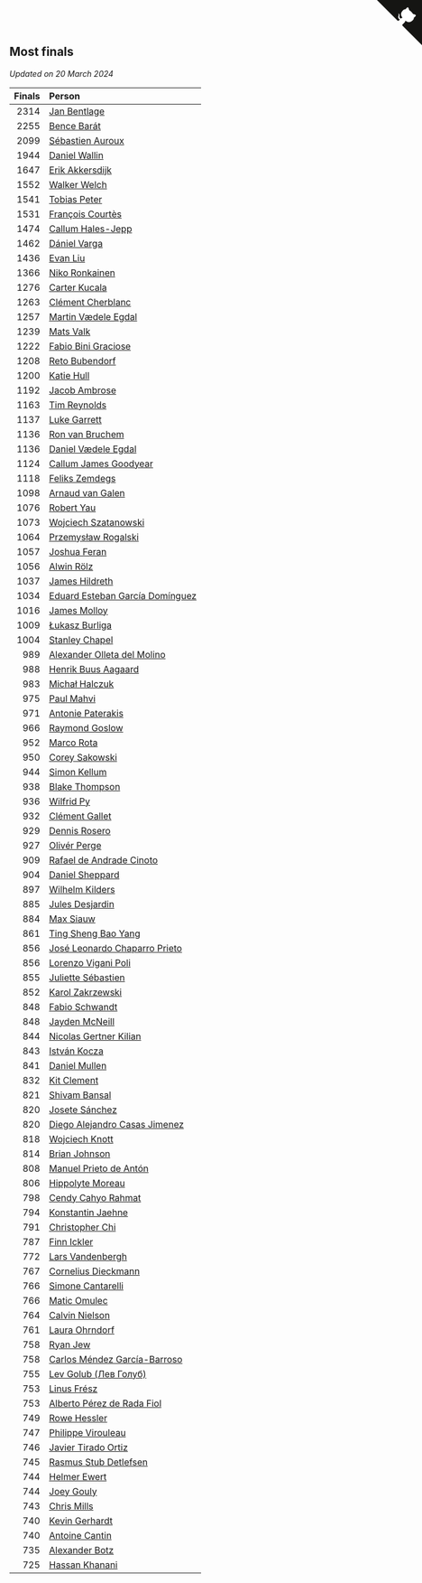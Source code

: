 ## Most finals

*Updated on 20 March 2024*

| Finals | Person |
| ---: | :--- |
| 2314 | [Jan Bentlage](https://www.worldcubeassociation.org/persons/2010BENT01) |
| 2255 | [Bence Barát](https://www.worldcubeassociation.org/persons/2008BARA01) |
| 2099 | [Sébastien Auroux](https://www.worldcubeassociation.org/persons/2008AURO01) |
| 1944 | [Daniel Wallin](https://www.worldcubeassociation.org/persons/2013WALL03) |
| 1647 | [Erik Akkersdijk](https://www.worldcubeassociation.org/persons/2005AKKE01) |
| 1552 | [Walker Welch](https://www.worldcubeassociation.org/persons/2011WELC01) |
| 1541 | [Tobias Peter](https://www.worldcubeassociation.org/persons/2014PETE03) |
| 1531 | [François Courtès](https://www.worldcubeassociation.org/persons/2008COUR01) |
| 1474 | [Callum Hales-Jepp](https://www.worldcubeassociation.org/persons/2012HALE01) |
| 1462 | [Dániel Varga](https://www.worldcubeassociation.org/persons/2008VARG01) |
| 1436 | [Evan Liu](https://www.worldcubeassociation.org/persons/2009LIUE01) |
| 1366 | [Niko Ronkainen](https://www.worldcubeassociation.org/persons/2010RONK01) |
| 1276 | [Carter Kucala](https://www.worldcubeassociation.org/persons/2015KUCA01) |
| 1263 | [Clément Cherblanc](https://www.worldcubeassociation.org/persons/2014CHER05) |
| 1257 | [Martin Vædele Egdal](https://www.worldcubeassociation.org/persons/2013EGDA02) |
| 1239 | [Mats Valk](https://www.worldcubeassociation.org/persons/2007VALK01) |
| 1222 | [Fabio Bini Graciose](https://www.worldcubeassociation.org/persons/2010GRAC02) |
| 1208 | [Reto Bubendorf](https://www.worldcubeassociation.org/persons/2012BUBE01) |
| 1200 | [Katie Hull](https://www.worldcubeassociation.org/persons/2010HULL01) |
| 1192 | [Jacob Ambrose](https://www.worldcubeassociation.org/persons/2010AMBR01) |
| 1163 | [Tim Reynolds](https://www.worldcubeassociation.org/persons/2005REYN01) |
| 1137 | [Luke Garrett](https://www.worldcubeassociation.org/persons/2017GARR05) |
| 1136 | [Ron van Bruchem](https://www.worldcubeassociation.org/persons/2003BRUC01) |
| 1136 | [Daniel Vædele Egdal](https://www.worldcubeassociation.org/persons/2013EGDA01) |
| 1124 | [Callum James Goodyear](https://www.worldcubeassociation.org/persons/2012GOOD02) |
| 1118 | [Feliks Zemdegs](https://www.worldcubeassociation.org/persons/2009ZEMD01) |
| 1098 | [Arnaud van Galen](https://www.worldcubeassociation.org/persons/2006GALE01) |
| 1076 | [Robert Yau](https://www.worldcubeassociation.org/persons/2009YAUR01) |
| 1073 | [Wojciech Szatanowski](https://www.worldcubeassociation.org/persons/2011SZAT01) |
| 1064 | [Przemysław Rogalski](https://www.worldcubeassociation.org/persons/2013ROGA02) |
| 1057 | [Joshua Feran](https://www.worldcubeassociation.org/persons/2011FERA01) |
| 1056 | [Alwin Rölz](https://www.worldcubeassociation.org/persons/2016ROLZ01) |
| 1037 | [James Hildreth](https://www.worldcubeassociation.org/persons/2009HILD01) |
| 1034 | [Eduard Esteban García Domínguez](https://www.worldcubeassociation.org/persons/2011EDUA01) |
| 1016 | [James Molloy](https://www.worldcubeassociation.org/persons/2011MOLL01) |
| 1009 | [Łukasz Burliga](https://www.worldcubeassociation.org/persons/2013BURL01) |
| 1004 | [Stanley Chapel](https://www.worldcubeassociation.org/persons/2016CHAP04) |
| 989 | [Alexander Olleta del Molino](https://www.worldcubeassociation.org/persons/2008OLLE01) |
| 988 | [Henrik Buus Aagaard](https://www.worldcubeassociation.org/persons/2006BUUS01) |
| 983 | [Michał Halczuk](https://www.worldcubeassociation.org/persons/2006HALC01) |
| 975 | [Paul Mahvi](https://www.worldcubeassociation.org/persons/2012MAHV01) |
| 971 | [Antonie Paterakis](https://www.worldcubeassociation.org/persons/2012PATE01) |
| 966 | [Raymond Goslow](https://www.worldcubeassociation.org/persons/2014GOSL01) |
| 952 | [Marco Rota](https://www.worldcubeassociation.org/persons/2009ROTA01) |
| 950 | [Corey Sakowski](https://www.worldcubeassociation.org/persons/2011SAKO01) |
| 944 | [Simon Kellum](https://www.worldcubeassociation.org/persons/2016KELL12) |
| 938 | [Blake Thompson](https://www.worldcubeassociation.org/persons/2010THOM03) |
| 936 | [Wilfrid Py](https://www.worldcubeassociation.org/persons/2016PYWI01) |
| 932 | [Clément Gallet](https://www.worldcubeassociation.org/persons/2004GALL02) |
| 929 | [Dennis Rosero](https://www.worldcubeassociation.org/persons/2010ROSE03) |
| 927 | [Olivér Perge](https://www.worldcubeassociation.org/persons/2007PERG01) |
| 909 | [Rafael de Andrade Cinoto](https://www.worldcubeassociation.org/persons/2007CINO01) |
| 904 | [Daniel Sheppard](https://www.worldcubeassociation.org/persons/2009SHEP01) |
| 897 | [Wilhelm Kilders](https://www.worldcubeassociation.org/persons/2010KILD02) |
| 885 | [Jules Desjardin](https://www.worldcubeassociation.org/persons/2010DESJ01) |
| 884 | [Max Siauw](https://www.worldcubeassociation.org/persons/2017SIAU02) |
| 861 | [Ting Sheng Bao Yang](https://www.worldcubeassociation.org/persons/2008BAOY01) |
| 856 | [José Leonardo Chaparro Prieto](https://www.worldcubeassociation.org/persons/2011CHAP01) |
| 856 | [Lorenzo Vigani Poli](https://www.worldcubeassociation.org/persons/2007POLI01) |
| 855 | [Juliette Sébastien](https://www.worldcubeassociation.org/persons/2014SEBA01) |
| 852 | [Karol Zakrzewski](https://www.worldcubeassociation.org/persons/2014ZAKR01) |
| 848 | [Fabio Schwandt](https://www.worldcubeassociation.org/persons/2014SCHW02) |
| 848 | [Jayden McNeill](https://www.worldcubeassociation.org/persons/2012MCNE01) |
| 844 | [Nicolas Gertner Kilian](https://www.worldcubeassociation.org/persons/2013GERT01) |
| 843 | [István Kocza](https://www.worldcubeassociation.org/persons/2005KOCZ01) |
| 841 | [Daniel Mullen](https://www.worldcubeassociation.org/persons/2016MULL04) |
| 832 | [Kit Clement](https://www.worldcubeassociation.org/persons/2008CLEM01) |
| 821 | [Shivam Bansal](https://www.worldcubeassociation.org/persons/2011BANS02) |
| 820 | [Josete Sánchez](https://www.worldcubeassociation.org/persons/2015SANC18) |
| 820 | [Diego Alejandro Casas Jimenez](https://www.worldcubeassociation.org/persons/2014JIME05) |
| 818 | [Wojciech Knott](https://www.worldcubeassociation.org/persons/2011KNOT01) |
| 814 | [Brian Johnson](https://www.worldcubeassociation.org/persons/2013JOHN10) |
| 808 | [Manuel Prieto de Antón](https://www.worldcubeassociation.org/persons/2015ANTO04) |
| 806 | [Hippolyte Moreau](https://www.worldcubeassociation.org/persons/2008MORE02) |
| 798 | [Cendy Cahyo Rahmat](https://www.worldcubeassociation.org/persons/2010RAHM02) |
| 794 | [Konstantin Jaehne](https://www.worldcubeassociation.org/persons/2015JAEH01) |
| 791 | [Christopher Chi](https://www.worldcubeassociation.org/persons/2014CHIC01) |
| 787 | [Finn Ickler](https://www.worldcubeassociation.org/persons/2012ICKL01) |
| 772 | [Lars Vandenbergh](https://www.worldcubeassociation.org/persons/2003VAND01) |
| 767 | [Cornelius Dieckmann](https://www.worldcubeassociation.org/persons/2009DIEC01) |
| 766 | [Simone Cantarelli](https://www.worldcubeassociation.org/persons/2012CANT02) |
| 766 | [Matic Omulec](https://www.worldcubeassociation.org/persons/2010OMUL02) |
| 764 | [Calvin Nielson](https://www.worldcubeassociation.org/persons/2014NIEL03) |
| 761 | [Laura Ohrndorf](https://www.worldcubeassociation.org/persons/2009OHRN01) |
| 758 | [Ryan Jew](https://www.worldcubeassociation.org/persons/2008JEWR01) |
| 758 | [Carlos Méndez García-Barroso](https://www.worldcubeassociation.org/persons/2010GARC02) |
| 755 | [Lev Golub (Лев Голуб)](https://www.worldcubeassociation.org/persons/2014HOLU01) |
| 753 | [Linus Frész](https://www.worldcubeassociation.org/persons/2011FRES01) |
| 753 | [Alberto Pérez de Rada Fiol](https://www.worldcubeassociation.org/persons/2011FIOL01) |
| 749 | [Rowe Hessler](https://www.worldcubeassociation.org/persons/2007HESS01) |
| 747 | [Philippe Virouleau](https://www.worldcubeassociation.org/persons/2008VIRO01) |
| 746 | [Javier Tirado Ortiz](https://www.worldcubeassociation.org/persons/2009TIRA01) |
| 745 | [Rasmus Stub Detlefsen](https://www.worldcubeassociation.org/persons/2014DETL01) |
| 744 | [Helmer Ewert](https://www.worldcubeassociation.org/persons/2015EWER01) |
| 744 | [Joey Gouly](https://www.worldcubeassociation.org/persons/2007GOUL01) |
| 743 | [Chris Mills](https://www.worldcubeassociation.org/persons/2014MILL04) |
| 740 | [Kevin Gerhardt](https://www.worldcubeassociation.org/persons/2013GERH01) |
| 740 | [Antoine Cantin](https://www.worldcubeassociation.org/persons/2010CANT02) |
| 735 | [Alexander Botz](https://www.worldcubeassociation.org/persons/2013BOTZ01) |
| 725 | [Hassan Khanani](https://www.worldcubeassociation.org/persons/2018KHAN26) |


<a href="https://github.com/jonatanklosko/wca_statistics" class="github-corner" aria-label="View source on Github"><svg width="80" height="80" viewBox="0 0 250 250" style="fill:#151513; color:#fff; position: absolute; top: 0; border: 0; right: 0;" aria-hidden="true"><path d="M0,0 L115,115 L130,115 L142,142 L250,250 L250,0 Z"></path><path d="M128.3,109.0 C113.8,99.7 119.0,89.6 119.0,89.6 C122.0,82.7 120.5,78.6 120.5,78.6 C119.2,72.0 123.4,76.3 123.4,76.3 C127.3,80.9 125.5,87.3 125.5,87.3 C122.9,97.6 130.6,101.9 134.4,103.2" fill="currentColor" style="transform-origin: 130px 106px;" class="octo-arm"></path><path d="M115.0,115.0 C114.9,115.1 118.7,116.5 119.8,115.4 L133.7,101.6 C136.9,99.2 139.9,98.4 142.2,98.6 C133.8,88.0 127.5,74.4 143.8,58.0 C148.5,53.4 154.0,51.2 159.7,51.0 C160.3,49.4 163.2,43.6 171.4,40.1 C171.4,40.1 176.1,42.5 178.8,56.2 C183.1,58.6 187.2,61.8 190.9,65.4 C194.5,69.0 197.7,73.2 200.1,77.6 C213.8,80.2 216.3,84.9 216.3,84.9 C212.7,93.1 206.9,96.0 205.4,96.6 C205.1,102.4 203.0,107.8 198.3,112.5 C181.9,128.9 168.3,122.5 157.7,114.1 C157.9,116.9 156.7,120.9 152.7,124.9 L141.0,136.5 C139.8,137.7 141.6,141.9 141.8,141.8 Z" fill="currentColor" class="octo-body"></path></svg></a><style>.github-corner:hover .octo-arm{animation:octocat-wave 560ms ease-in-out}@keyframes octocat-wave{0%,100%{transform:rotate(0)}20%,60%{transform:rotate(-25deg)}40%,80%{transform:rotate(10deg)}}@media (max-width:500px){.github-corner:hover .octo-arm{animation:none}.github-corner .octo-arm{animation:octocat-wave 560ms ease-in-out}}</style>

